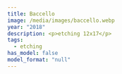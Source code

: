```yaml
---
title: Baccello
image: /media/images/baccello.webp
year: "2018"
description: <p>etching 12x17</p>
tags:
  - etching
has_model: false
model_format: "null"
---
```

